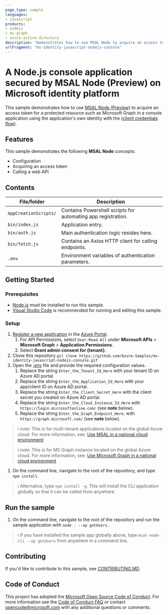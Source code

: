 ```yaml
---
page_type: sample
languages:
- javascript
products:
- nodejs
- ms-graph
- azure-active-directory
description: "Demonstrates how to use MSAL Node to acquire an access token for a protected resource such as Microsoft Graph in a console application using the application's own identity (client credentials flow)"
urlFragment: "ms-identity-javascript-nodejs-console"
---
```


# A Node.js console application secured by MSAL Node (Preview) on Microsoft identity platform

This sample demonstrates how to use [MSAL Node (Preview)](https://github.com/AzureAD/microsoft-authentication-library-for-js/tree/dev/lib/msal-node) to acquire an access token for a protected resource such as Microsoft Graph in a console application using the application's own identity with the ([client credentials flow](https://docs.microsoft.com/azure/active-directory/develop/v2-oauth2-client-creds-grant-flow)).

## Features

This sample demonstrates the following **MSAL Node** concepts:

* Configuration
* Acquiring an access token
* Calling a web API

## Contents

| File/folder           | Description                                                  |
|-----------------------|--------------------------------------------------------------|
| `AppCreationScripts/` | Contains Powershell scripts for automating app registration. |
| `bin/index.js`        | Application entry.                                           |
| `bin/auth.js`         | Main authentication logic resides here.                      |
| `bin/fetch.js`        | Contains an Axios HTTP client for calling endpoints.         |
| `.env`                | Environment variables of authentication parameters.          |

## Getting Started

### Prerequisites

* [Node.js](https://nodejs.org/en/) must be installed to run this sample.
* [Visual Studio Code](https://code.visualstudio.com/download) is recommended for running and editing this sample.

### Setup

1. [Register a new application](https://docs.microsoft.com/azure/active-directory/develop/scenario-daemon-app-registration) in the [Azure Portal](https://portal.azure.com).
    1. For API Permissions, select `User.Read.All` under **Microsoft APIs** > **Microsoft Graph** > **Application Permissions**.
    2. Select **Grant admin consent for {tenant}**.
1. Clone this repository `git clone https://github.com/Azure-Samples/ms-identity-javascript-nodejs-console.git`
1. Open the [.env](.env) file and provide the required configuration values.
    1. Replace the string `Enter_the_Tenant_Id_Here` with your tenant ID on Azure AD portal.
    2. Replace the string `Enter_the_Application_Id_Here` with your app/client ID on Azure AD portal.
    3. Replace the string `Enter_the_Client_Secret_Here` with the client secret you created on Azure AD portal.
    4. Replace the string `Enter_the_Cloud_Instance_Id_Here` with `https://login.microsoftonline.com/` (see **note** below).
    5. Replace the string `Enter_the_Graph_Endpoint_Here`. with `https://graph.microsoft.com/` (see **note** below).

> :information_source: *note*: This is for multi-tenant applications located on the global Azure cloud. For more information, see: [Use MSAL in a national cloud environment](https://docs.microsoft.com/azure/active-directory/develop/quickstart-v2-javascript-auth-code)

> :information_source: *note*: This is for MS Graph instance located on the global Azure cloud. For more information, see: [Use Microsoft Graph in a national cloud environment](https://docs.microsoft.com/en-us/graph/deployments)

1. On the command line, navigate to the root of the repository, and type `npm install`.

> :information_source: Alternative, type `npm install -g`. This will install the CLI application globally so that it can be called from anywhere.

## Run the sample

1. On the command line, navigate to the root of the repository and run the sample application with `node . --op getUsers`.

> :information_source: If you have installed the sample app globally above, type `msal-node-cli --op getUsers` from anywhere in a command line.

## Contributing

If you'd like to contribute to this sample, see [CONTRIBUTING.MD](./CONTRIBUTING.md).

## Code of Conduct

This project has adopted the [Microsoft Open Source Code of Conduct](https://opensource.microsoft.com/codeofconduct/).
For more information see the [Code of Conduct FAQ](https://opensource.microsoft.com/codeofconduct/faq/) or
contact [opencode@microsoft.com](mailto:opencode@microsoft.com) with any additional questions or comments.
